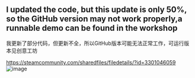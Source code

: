 I updated the code, but this update is only 50%, so the GitHub version may not work properly,a runnable demo can be found in the workshop
------------------------------------------------------------------------------------------------------------------------------------
我更新了部分代码，但更新不全，所以GitHub版本可能无法正常工作，可运行版本见创意工坊

https://steamcommunity.com/sharedfiles/filedetails/?id=3301046059
![image](https://github.com/user-attachments/assets/2aff4ca0-99d8-423f-bd82-b27416e54968)
